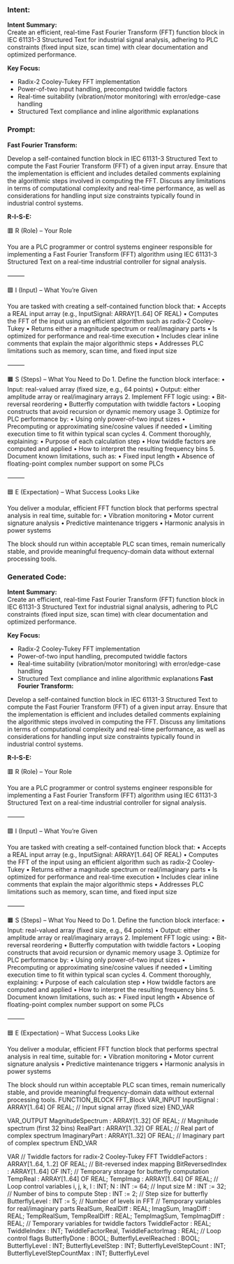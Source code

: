 ### Intent:
**Intent Summary:**  
Create an efficient, real-time Fast Fourier Transform (FFT) function block in IEC 61131-3 Structured Text for industrial signal analysis, adhering to PLC constraints (fixed input size, scan time) with clear documentation and optimized performance.  

**Key Focus:**  
- Radix-2 Cooley-Tukey FFT implementation  
- Power-of-two input handling, precomputed twiddle factors  
- Real-time suitability (vibration/motor monitoring) with error/edge-case handling  
- Structured Text compliance and inline algorithmic explanations

### Prompt:
**Fast Fourier Transform:**

Develop a self-contained function block in IEC 61131-3 Structured Text to compute the Fast Fourier Transform (FFT) of a given input array. Ensure that the implementation is efficient and includes detailed comments explaining the algorithmic steps involved in computing the FFT. Discuss any limitations in terms of computational complexity and real-time performance, as well as considerations for handling input size constraints typically found in industrial control systems.

**R-I-S-E:**

🟥 R (Role) – Your Role

You are a PLC programmer or control systems engineer responsible for implementing a Fast Fourier Transform (FFT) algorithm using IEC 61131-3 Structured Text on a real-time industrial controller for signal analysis.

⸻

🟩 I (Input) – What You’re Given

You are tasked with creating a self-contained function block that:
	•	Accepts a REAL input array (e.g., InputSignal: ARRAY[1..64] OF REAL)
	•	Computes the FFT of the input using an efficient algorithm such as radix-2 Cooley-Tukey
	•	Returns either a magnitude spectrum or real/imaginary parts
	•	Is optimized for performance and real-time execution
	•	Includes clear inline comments that explain the major algorithmic steps
	•	Addresses PLC limitations such as memory, scan time, and fixed input size

⸻

🟧 S (Steps) – What You Need to Do
	1.	Define the function block interface:
	•	Input: real-valued array (fixed size, e.g., 64 points)
	•	Output: either amplitude array or real/imaginary arrays
	2.	Implement FFT logic using:
	•	Bit-reversal reordering
	•	Butterfly computation with twiddle factors
	•	Looping constructs that avoid recursion or dynamic memory usage
	3.	Optimize for PLC performance by:
	•	Using only power-of-two input sizes
	•	Precomputing or approximating sine/cosine values if needed
	•	Limiting execution time to fit within typical scan cycles
	4.	Comment thoroughly, explaining:
	•	Purpose of each calculation step
	•	How twiddle factors are computed and applied
	•	How to interpret the resulting frequency bins
	5.	Document known limitations, such as:
	•	Fixed input length
	•	Absence of floating-point complex number support on some PLCs

⸻

🟦 E (Expectation) – What Success Looks Like

You deliver a modular, efficient FFT function block that performs spectral analysis in real time, suitable for:
	•	Vibration monitoring
	•	Motor current signature analysis
	•	Predictive maintenance triggers
	•	Harmonic analysis in power systems

The block should run within acceptable PLC scan times, remain numerically stable, and provide meaningful frequency-domain data without external processing tools.

### Generated Code:
**Intent Summary:**  
Create an efficient, real-time Fast Fourier Transform (FFT) function block in IEC 61131-3 Structured Text for industrial signal analysis, adhering to PLC constraints (fixed input size, scan time) with clear documentation and optimized performance.  

**Key Focus:**  
- Radix-2 Cooley-Tukey FFT implementation  
- Power-of-two input handling, precomputed twiddle factors  
- Real-time suitability (vibration/motor monitoring) with error/edge-case handling  
- Structured Text compliance and inline algorithmic explanations
**Fast Fourier Transform:**

Develop a self-contained function block in IEC 61131-3 Structured Text to compute the Fast Fourier Transform (FFT) of a given input array. Ensure that the implementation is efficient and includes detailed comments explaining the algorithmic steps involved in computing the FFT. Discuss any limitations in terms of computational complexity and real-time performance, as well as considerations for handling input size constraints typically found in industrial control systems.

**R-I-S-E:**

🟥 R (Role) – Your Role

You are a PLC programmer or control systems engineer responsible for implementing a Fast Fourier Transform (FFT) algorithm using IEC 61131-3 Structured Text on a real-time industrial controller for signal analysis.

⸻

🟩 I (Input) – What You’re Given

You are tasked with creating a self-contained function block that:
	•	Accepts a REAL input array (e.g., InputSignal: ARRAY[1..64] OF REAL)
	•	Computes the FFT of the input using an efficient algorithm such as radix-2 Cooley-Tukey
	•	Returns either a magnitude spectrum or real/imaginary parts
	•	Is optimized for performance and real-time execution
	•	Includes clear inline comments that explain the major algorithmic steps
	•	Addresses PLC limitations such as memory, scan time, and fixed input size

⸻

🟧 S (Steps) – What You Need to Do
	1.	Define the function block interface:
	•	Input: real-valued array (fixed size, e.g., 64 points)
	•	Output: either amplitude array or real/imaginary arrays
	2.	Implement FFT logic using:
	•	Bit-reversal reordering
	•	Butterfly computation with twiddle factors
	•	Looping constructs that avoid recursion or dynamic memory usage
	3.	Optimize for PLC performance by:
	•	Using only power-of-two input sizes
	•	Precomputing or approximating sine/cosine values if needed
	•	Limiting execution time to fit within typical scan cycles
	4.	Comment thoroughly, explaining:
	•	Purpose of each calculation step
	•	How twiddle factors are computed and applied
	•	How to interpret the resulting frequency bins
	5.	Document known limitations, such as:
	•	Fixed input length
	•	Absence of floating-point complex number support on some PLCs

⸻

🟦 E (Expectation) – What Success Looks Like

You deliver a modular, efficient FFT function block that performs spectral analysis in real time, suitable for:
	•	Vibration monitoring
	•	Motor current signature analysis
	•	Predictive maintenance triggers
	•	Harmonic analysis in power systems

The block should run within acceptable PLC scan times, remain numerically stable, and provide meaningful frequency-domain data without external processing tools.
FUNCTION_BLOCK FFT_Block
VAR_INPUT
    InputSignal : ARRAY[1..64] OF REAL; // Input signal array (fixed size)
END_VAR

VAR_OUTPUT
    MagnitudeSpectrum : ARRAY[1..32] OF REAL; // Magnitude spectrum (first 32 bins)
    RealPart : ARRAY[1..32] OF REAL; // Real part of complex spectrum
    ImaginaryPart : ARRAY[1..32] OF REAL; // Imaginary part of complex spectrum
END_VAR

VAR
    // Twiddle factors for radix-2 Cooley-Tukey FFT
    TwiddleFactors : ARRAY[1..64, 1..2] OF REAL;
    // Bit-reversed index mapping
    BitReversedIndex : ARRAY[1..64] OF INT;
    // Temporary storage for butterfly computation
    TempReal : ARRAY[1..64] OF REAL;
    TempImag : ARRAY[1..64] OF REAL;
    // Loop control variables
    i, j, k, l : INT;
    N : INT := 64; // Input size
    M : INT := 32; // Number of bins to compute
    Step : INT := 2; // Step size for butterfly
    ButterflyLevel : INT := 5; // Number of levels in FFT
    // Temporary variables for real/imaginary parts
    RealSum, RealDiff : REAL;
    ImagSum, ImagDiff : REAL;
    TempRealSum, TempRealDiff : REAL;
    TempImagSum, TempImagDiff : REAL;
    // Temporary variables for twiddle factors
    TwiddleFactor : REAL;
    TwiddleIndex : INT;
    TwiddleFactorReal, TwiddleFactorImag : REAL;
    // Loop control flags
    ButterflyDone : BOOL;
    ButterflyLevelReached : BOOL;
    ButterflyLevel : INT;
    ButterflyLevelStep : INT;
    ButterflyLevelStepCount : INT;
    ButterflyLevelStepCountMax : INT;
    ButterflyLevel
